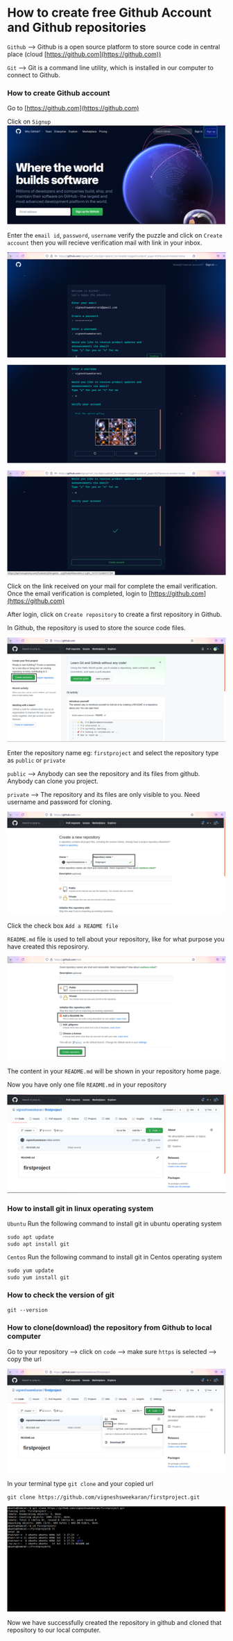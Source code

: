 # How to create free Github Account and Github repositories

`Github` --> Github is a open source platform to store source code in central place (cloud [https://github.com](https://github.com)) 

`Git` --> Git is a command line utility, which is installed in our computer to connect to Github.

### How to create Github account

Go to [https://github.com](https://github.com)

Click on `Signup`
![git](/content/git/tutorials/images/01-account-creation/git-github-com.png)

Enter the `email id`, `password`, `username` verify the puzzle and click on `Create account` then you will recieve verification mail with link in your inbox.

![git](/content/git/tutorials/images/01-account-creation/git-github-signup1.png)

![git](/content/git/tutorials/images/01-account-creation/git-github-signup2.png)

![git](/content/git/tutorials/images/01-account-creation/git-github-signup3.png)

Click on the link received on your mail for complete the email verification. Once the email verification is completed, login to [https://github.com](https://github.com)

After login, click on `Create repository` to create a first repository in Github.

In Github, the repository is used to store the source code files.

![git](/content/git/tutorials/images/01-account-creation/git-github-first-login.png)

Enter the repository name eg: `firstproject` and select the repository type as `public` or `private`

`public` --> Anybody can see the repository and its files from github. Anybody can clone you project.

`private` --> The repository and its files are only visible to you. Need username and password for cloning. 

![git](/content/git/tutorials/images/01-account-creation/git-github-create-repository1.png)

Click the check box `Add a README file`

`README.md` file is used to tell about your repository, like for what purpose you have created this reposirory.

![git](/content/git/tutorials/images/01-account-creation/git-github-create-repository2.png)

The content in your `README.md` will be shown in your repository home page.

Now you have only one file `README.md` in your repository

![git](/content/git/tutorials/images/01-account-creation/git-firstproject.png)

### How to install git in linux operating system

`Ubuntu`
Run the following command to install git in ubuntu operating system
```
sudo apt update
sudo apt install git
```

`Centos`
Run the following command to install git in Centos operating system
```
sudo yum update
sudo yum install git
```

### How to check the version of git
```
git --version
```

### How to clone(download) the repository from Github to local computer

Go to your repository --> click on `code` --> make sure `https` is selected --> copy the url

![git](/content/git/tutorials/images/01-account-creation/git-clone.png)

In your terminal type  `git clone` and your copied url
```
git clone https://github.com/vigneshsweekaran/firstproject.git
```

![git](/content/git/tutorials/images/01-account-creation/git-clone-terminal.png)

Now we have successfully created the repository in github and cloned that repository to our local computer.
